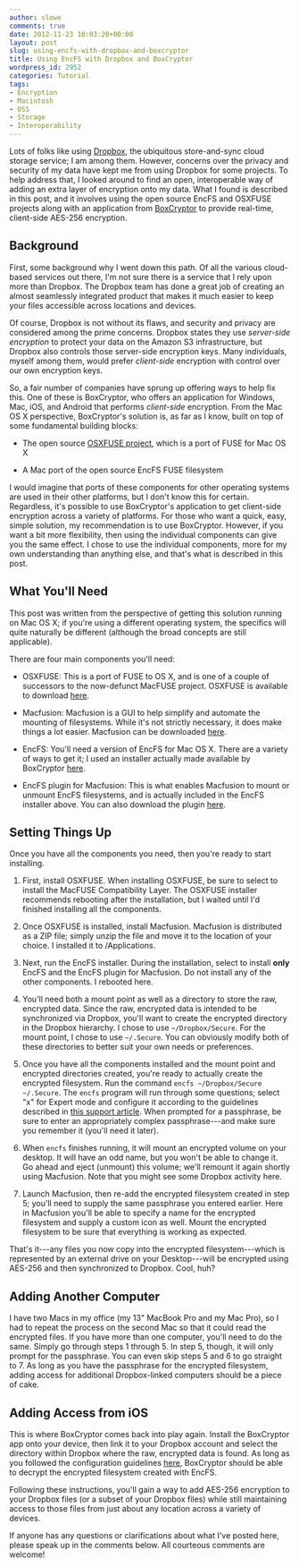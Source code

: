 ```yaml
---
author: slowe
comments: true
date: 2012-11-23 10:03:20+00:00
layout: post
slug: using-encfs-with-dropbox-and-boxcryptor
title: Using EncFS with Dropbox and BoxCryptor
wordpress_id: 2952
categories: Tutorial
tags:
- Encryption
- Macintosh
- OSS
- Storage
- Interoperability
---
```


Lots of folks like using [Dropbox](http://www.dropbox.com/), the ubiquitous store-and-sync cloud storage service; I am among them. However, concerns over the privacy and security of my data have kept me from using Dropbox for some projects. To help address that, I looked around to find an open, interoperable way of adding an extra layer of encryption onto my data. What I found is described in this post, and it involves using the open source EncFS and OSXFUSE projects along with an application from [BoxCryptor](http://www.boxcryptor.com/) to provide real-time, client-side AES-256 encryption.

## Background

First, some background why I went down this path. Of all the various cloud-based services out there, I'm not sure there is a service that I rely upon more than Dropbox. The Dropbox team has done a great job of creating an almost seamlessly integrated product that makes it much easier to keep your files accessible across locations and devices.

Of course, Dropbox is not without its flaws, and security and privacy are considered among the prime concerns. Dropbox states they use _server-side encryption_ to protect your data on the Amazon S3 infrastructure, but Dropbox also controls those server-side encryption keys. Many individuals, myself among them, would prefer _client-side_ encryption with control over our own encryption keys.

So, a fair number of companies have sprung up offering ways to help fix this. One of these is BoxCryptor, who offers an application for Windows, Mac, iOS, and Android that performs _client-side_ encryption. From the Mac OS X perspective, BoxCryptor's solution is, as far as I know, built on top of some fundamental building blocks:

* The open source [OSXFUSE project](http://osxfuse.github.com/), which is a port of FUSE for Mac OS X

* A Mac port of the open source EncFS FUSE filesystem

I would imagine that ports of these components for other operating systems are used in their other platforms, but I don't know this for certain. Regardless, it's possible to use BoxCryptor's application to get client-side encryption across a variety of platforms. For those who want a quick, easy, simple solution, my recommendation is to use BoxCryptor. However, if you want a bit more flexibility, then using the individual components can give you the same effect. I chose to use the individual components, more for my own understanding than anything else, and that's what is described in this post.

## What You'll Need

This post was written from the perspective of getting this solution running on Mac OS X; if you're using a different operating system, the specifics will quite naturally be different (although the broad concepts are still applicable).

There are four main components you'll need:

* OSXFUSE: This is a port of FUSE to OS X, and is one of a couple of successors to the now-defunct MacFUSE project. OSXFUSE is available to download [here](https://github.com/osxfuse/osxfuse/downloads).

* Macfusion: Macfusion is a GUI to help simplify and automate the mounting of filesystems. While it's not strictly necessary, it does make things a lot easier. Macfusion can be downloaded [here](http://macfusionapp.org/).

* EncFS: You'll need a version of EncFS for Mac OS X. There are a variety of ways to get it; I used an installer actually made available by BoxCryptor [here](http://blog.boxcryptor.com/encfs-174-installer-for-mac-os-x-available).

* EncFS plugin for Macfusion: This is what enables Macfusion to mount or unmount EncFS filesystems, and is actually included in the EncFS installer above. You can also download the plugin [here](https://thenakedman.wordpress.com/encfs/).

## Setting Things Up

Once you have all the components you need, then you're ready to start installing.

1. First, install OSXFUSE. When installing OSXFUSE, be sure to select to install the MacFUSE Compatibility Layer. The OSXFUSE installer recommends rebooting after the installation, but I waited until I'd finished installing all the components.

2. Once OSXFUSE is installed, install Macfusion. Macfusion is distributed as a ZIP file; simply unzip the file and move it to the location of your choice. I installed it to /Applications.

3. Next, run the EncFS installer. During the installation, select to install **only** EncFS and the EncFS plugin for Macfusion. Do not install any of the other components. I rebooted here.

4. You'll need both a mount point as well as a directory to store the raw, encrypted data. Since the raw, encrypted data is intended to be synchronized via Dropbox, you'll want to create the encrypted directory in the Dropbox hierarchy. I chose to use `~/Dropbox/Secure`. For the mount point, I chose to use `~/.Secure`. You can obviously modify both of these directories to better suit your own needs or preferences.

5. Once you have all the components installed and the mount point and encrypted directories created, you're ready to actually create the encrypted filesystem. Run the command `encfs ~/Dropbox/Secure ~/.Secure`. The `encfs` program will run through some questions; select "x" for Expert mode and configure it according to the guidelines described in [this support article](https://boxcryptor.desk.com/customer/portal/articles/565934-can-boxcryptor-mount-encrypted-volumes-created-with-encfs-). When prompted for a passphrase, be sure to enter an appropriately complex passphrase---and make sure you remember it (you'll need it later).

6. When `encfs` finishes running, it will mount an encrypted volume on your desktop. It will have an odd name, but you won't be able to change it. Go ahead and eject (unmount) this volume; we'll remount it again shortly using Macfusion. Note that you might see some Dropbox activity here.

7. Launch Macfusion, then re-add the encrypted filesystem created in step 5; you'll need to supply the same passphrase you entered earlier. Here in Macfusion you'll be able to specify a name for the encrypted filesystem and supply a custom icon as well. Mount the encrypted filesystem to be sure that everything is working as expected.

That's it---any files you now copy into the encrypted filesystem---which is represented by an external drive on your Desktop---will be encrypted using AES-256 and then synchronized to Dropbox. Cool, huh?

## Adding Another Computer

I have two Macs in my office (my 13" MacBook Pro and my Mac Pro), so I had to repeat the process on the second Mac so that it could read the encrypted files. If you have more than one computer, you'll need to do the same. Simply go through steps 1 through 5. In step 5, though, it will only prompt for the passphrase. You can even skip steps 5 and 6 to go straight to 7. As long as you have the passphrase for the encrypted filesystem, adding access for additional Dropbox-linked computers should be a piece of cake.

## Adding Access from iOS

This is where BoxCryptor comes back into play again. Install the BoxCryptor app onto your device, then link it to your Dropbox account and select the directory within Dropbox where the raw, encrypted data is found. As long as you followed the configuration guidelines [here](https://boxcryptor.desk.com/customer/portal/articles/565934-can-boxcryptor-mount-encrypted-volumes-created-with-encfs-), BoxCryptor should be able to decrypt the encrypted filesystem created with EncFS.

Following these instructions, you'll gain a way to add AES-256 encryption to your Dropbox files (or a subset of your Dropbox files) while still maintaining access to those files from just about any location across a variety of devices.

If anyone has any questions or clarifications about what I've posted here, please speak up in the comments below. All courteous comments are welcome!
